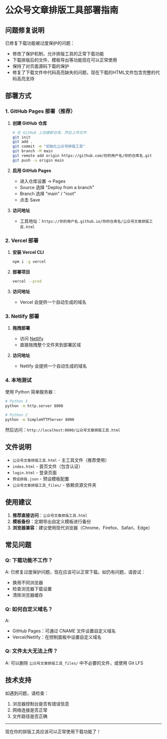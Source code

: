# 公众号文章排版工具部署指南

## 问题修复说明

已修复下载功能被过度保护的问题：
- 修改了保护机制，允许排版工具的正常下载功能
- 下载排版后的文件、模板导出等功能现在可以正常使用
- 保持了对页面源码下载的保护
- 修复了下载文件中代码高亮缺失的问题，现在下载的HTML文件包含完整的代码高亮支持

## 部署方式

### 1. GitHub Pages 部署（推荐）

1. **创建 GitHub 仓库**
   ```bash
   # 在 GitHub 上创建新仓库，然后上传文件
   git init
   git add .
   git commit -m "初始化公众号排版工具"
   git branch -M main
   git remote add origin https://github.com/你的用户名/你的仓库名.git
   git push -u origin main
   ```

2. **启用 GitHub Pages**
   - 进入仓库设置 → Pages
   - Source 选择 "Deploy from a branch"
   - Branch 选择 "main" / "root"
   - 点击 Save

3. **访问地址**
   - 工具地址：`https://你的用户名.github.io/你的仓库名/公众号文章排版工具.html`

### 2. Vercel 部署

1. **安装 Vercel CLI**
   ```bash
   npm i -g vercel
   ```

2. **部署项目**
   ```bash
   vercel --prod
   ```

3. **访问地址**
   - Vercel 会提供一个自动生成的域名

### 3. Netlify 部署

1. **拖拽部署**
   - 访问 [Netlify](https://netlify.com)
   - 直接拖拽整个文件夹到部署区域

2. **访问地址**
   - Netlify 会提供一个自动生成的域名

### 4. 本地测试

使用 Python 简单服务器：
```bash
# Python 3
python -m http.server 8000

# Python 2
python -m SimpleHTTPServer 8000
```

然后访问：`http://localhost:8000/公众号文章排版工具.html`

## 文件说明

- `公众号文章排版工具.html` - 主工具文件（推荐使用）
- `index.html` - 首页文件（包含认证）
- `login.html` - 登录页面
- `预设排版.json` - 预设模板配置
- `公众号文章排版工具_files/` - 依赖资源文件夹

## 使用建议

1. **推荐直接访问**：`公众号文章排版工具.html`
2. **模板备份**：定期导出自定义模板进行备份
3. **浏览器兼容**：建议使用现代浏览器（Chrome、Firefox、Safari、Edge）

## 常见问题

### Q: 下载功能不工作？
A: 已修复过度保护问题，现在应该可以正常下载。如仍有问题，请尝试：
- 换用不同浏览器
- 检查浏览器下载设置
- 清除浏览器缓存

### Q: 如何自定义域名？
A: 
- GitHub Pages：可通过 CNAME 文件设置自定义域名
- Vercel/Netlify：在控制面板中设置自定义域名

### Q: 文件太大无法上传？
A: 可以删除 `公众号文章排版工具_files/` 中不必要的文件，或使用 Git LFS

## 技术支持

如遇到问题，请检查：
1. 浏览器控制台是否有错误信息
2. 网络连接是否正常
3. 文件路径是否正确

---

现在你的排版工具应该可以正常使用下载功能了！ 